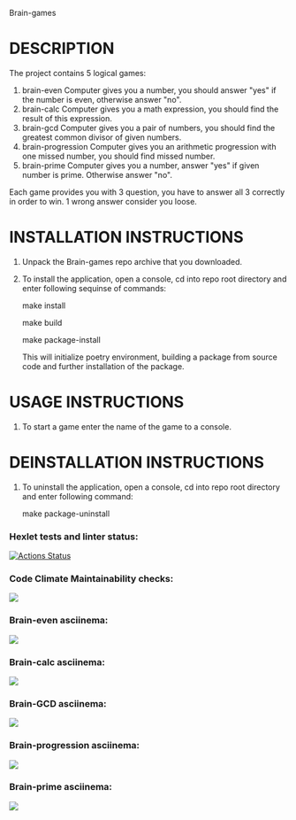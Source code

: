 Brain-games

DESCRIPTION
===============================================================================
The project contains 5 logical games:
  1. brain-even 
     Computer gives you a number, you should answer "yes" if the number 
     is even, otherwise answer "no".
  2. brain-calc
     Computer gives you a math expression, you should find the result of 
     this expression.
  3. brain-gcd
     Computer gives you a pair of numbers, you should find the greatest 
     common divisor of given numbers.
  4. brain-progression
     Computer gives you an arithmetic progression with one missed number, 
     you should find missed number.
  5. brain-prime
     Computer gives you a number, answer "yes" if given number is prime. 
     Otherwise answer "no".
     
Each game provides you with 3 question, you have to answer all 3 correctly 
in order to win. 1 wrong answer consider you loose.

INSTALLATION INSTRUCTIONS
===============================================================================

  1. Unpack the Brain-games repo archive that you downloaded. 

  2. To install the application, open a console, cd into repo root directory 
     and enter following sequinse of commands:

       make install
       
       make build
       
       make package-install

     This will initialize poetry environment, building a package from source 
     code and further installation of the package.

USAGE INSTRUCTIONS
===============================================================================

  1. To start a game enter the name of the game to a console.
  
DEINSTALLATION INSTRUCTIONS
===============================================================================
  
  1. To uninstall the application, open a console, cd into repo root directory 
     and enter following command:

       make package-uninstall

### Hexlet tests and linter status:
[![Actions Status](https://github.com/ricerockett/python-project-49/actions/workflows/hexlet-check.yml/badge.svg)](https://github.com/ricerockett/python-project-49/actions)

### Code Climate Maintainability checks:
<a href="https://codeclimate.com/github/ricerockett/python-project-49/maintainability"><img src="https://api.codeclimate.com/v1/badges/a67c4008414ace56d86c/maintainability" /></a>

### Brain-even asciinema:
<a href="https://asciinema.org/a/637163" target="_blank"><img src="https://asciinema.org/a/637163.svg" /></a>

### Brain-calc asciinema:
<a href="https://asciinema.org/a/R0KTCyZn9Ygpaofm1fmsABzTM" target="_blank"><img src="https://asciinema.org/a/R0KTCyZn9Ygpaofm1fmsABzTM.svg" /></a>

### Brain-GCD asciinema:
<a href="https://asciinema.org/a/Jr2dgVHPkc5s6VJw4joSGmdnC" target="_blank"><img src="https://asciinema.org/a/Jr2dgVHPkc5s6VJw4joSGmdnC.svg" /></a>

### Brain-progression asciinema:
<a href="https://asciinema.org/a/3A3haOPKMP5o3nRslcYPH2CwY" target="_blank"><img src="https://asciinema.org/a/3A3haOPKMP5o3nRslcYPH2CwY.svg" /></a>

### Brain-prime asciinema:
<a href="https://asciinema.org/a/V7Oc7ApdwM4CBMVLqQHjAVPLc" target="_blank"><img src="https://asciinema.org/a/V7Oc7ApdwM4CBMVLqQHjAVPLc.svg" /></a>
